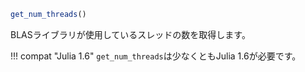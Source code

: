 ```julia
get_num_threads()
```

BLASライブラリが使用しているスレッドの数を取得します。

!!! compat "Julia 1.6"
    `get_num_threads`は少なくともJulia 1.6が必要です。

